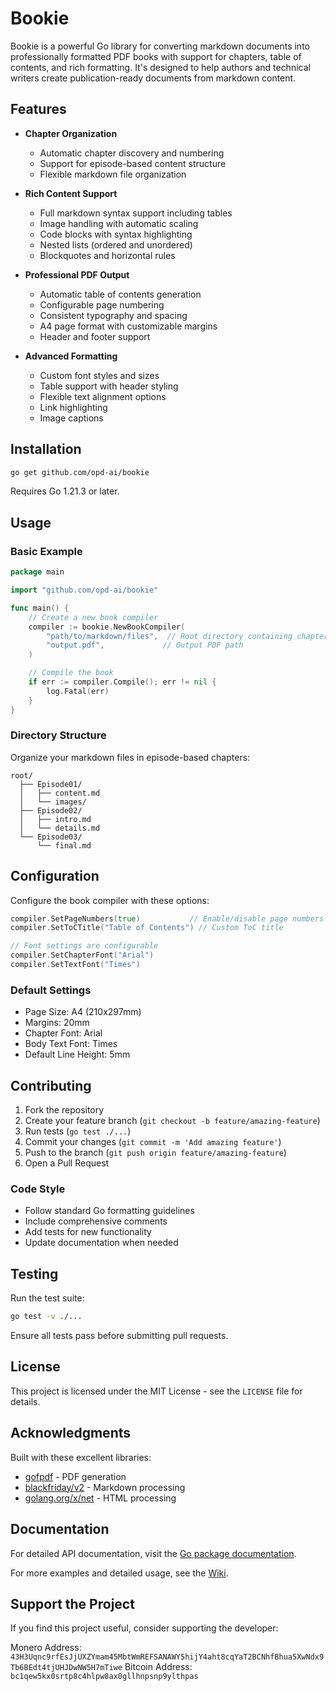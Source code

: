 # Bookie

Bookie is a powerful Go library for converting markdown documents into professionally formatted PDF books with support for chapters, table of contents, and rich formatting. It's designed to help authors and technical writers create publication-ready documents from markdown content.

## Features

- **Chapter Organization**
  - Automatic chapter discovery and numbering
  - Support for episode-based content structure
  - Flexible markdown file organization

- **Rich Content Support**
  - Full markdown syntax support including tables
  - Image handling with automatic scaling
  - Code blocks with syntax highlighting
  - Nested lists (ordered and unordered)
  - Blockquotes and horizontal rules

- **Professional PDF Output**
  - Automatic table of contents generation
  - Configurable page numbering
  - Consistent typography and spacing
  - A4 page format with customizable margins
  - Header and footer support

- **Advanced Formatting**
  - Custom font styles and sizes
  - Table support with header styling
  - Flexible text alignment options
  - Link highlighting
  - Image captions

## Installation

```bash
go get github.com/opd-ai/bookie
```

Requires Go 1.21.3 or later.

## Usage

### Basic Example

```go
package main

import "github.com/opd-ai/bookie"

func main() {
    // Create a new book compiler
    compiler := bookie.NewBookCompiler(
        "path/to/markdown/files",  // Root directory containing chapters
        "output.pdf",             // Output PDF path
    )

    // Compile the book
    if err := compiler.Compile(); err != nil {
        log.Fatal(err)
    }
}
```

### Directory Structure

Organize your markdown files in episode-based chapters:

```
root/
  ├── Episode01/
  │   ├── content.md
  │   └── images/
  ├── Episode02/
  │   ├── intro.md
  │   └── details.md
  └── Episode03/
      └── final.md
```

## Configuration

Configure the book compiler with these options:

```go
compiler.SetPageNumbers(true)           // Enable/disable page numbers
compiler.SetToCTitle("Table of Contents") // Custom ToC title

// Font settings are configurable
compiler.SetChapterFont("Arial")
compiler.SetTextFont("Times")
```

### Default Settings

- Page Size: A4 (210x297mm)
- Margins: 20mm
- Chapter Font: Arial
- Body Text Font: Times
- Default Line Height: 5mm

## Contributing

1. Fork the repository
2. Create your feature branch (`git checkout -b feature/amazing-feature`)
3. Run tests (`go test ./...`)
4. Commit your changes (`git commit -m 'Add amazing feature'`)
5. Push to the branch (`git push origin feature/amazing-feature`)
6. Open a Pull Request

### Code Style

- Follow standard Go formatting guidelines
- Include comprehensive comments
- Add tests for new functionality
- Update documentation when needed

## Testing

Run the test suite:

```bash
go test -v ./...
```

Ensure all tests pass before submitting pull requests.

## License

This project is licensed under the MIT License - see the `LICENSE` file for details.

## Acknowledgments

Built with these excellent libraries:
- [gofpdf](https://github.com/jung-kurt/gofpdf) - PDF generation
- [blackfriday/v2](https://github.com/russross/blackfriday) - Markdown processing
- [golang.org/x/net](https://golang.org/x/net) - HTML processing

## Documentation

For detailed API documentation, visit the [Go package documentation](https://pkg.go.dev/github.com/opd-ai/bookie).

For more examples and detailed usage, see the [Wiki](https://github.com/opd-ai/bookie/wiki).

## Support the Project

If you find this project useful, consider supporting the developer:

Monero Address: `43H3Uqnc9rfEsJjUXZYmam45MbtWmREFSANAWY5hijY4aht8cqYaT2BCNhfBhua5XwNdx9Tb6BEdt4tjUHJDwNW5H7mTiwe`
Bitcoin Address: `bc1qew5kx0srtp8c4hlpw8ax0gllhnpsnp9ylthpas`